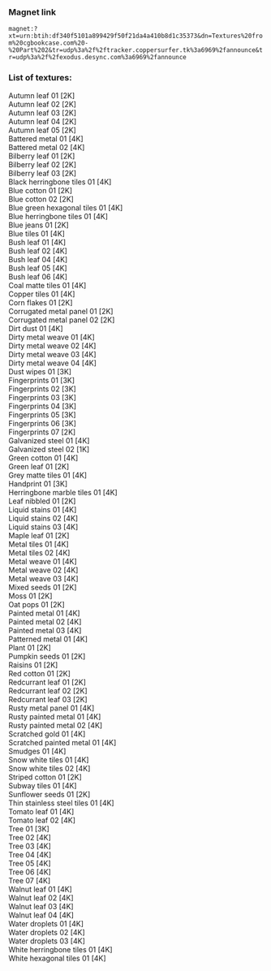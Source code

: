 ### Magnet link
`magnet:?xt=urn:btih:df340f5101a899429f50f21da4a410b8d1c35373&dn=Textures%20from%20cgbookcase.com%20-%20Part%202&tr=udp%3a%2f%2ftracker.coppersurfer.tk%3a6969%2fannounce&tr=udp%3a%2f%2fexodus.desync.com%3a6969%2fannounce`  
  
### List of textures:
  
Autumn leaf 01 [2K]  
Autumn leaf 02 [2K]  
Autumn leaf 03 [2K]  
Autumn leaf 04 [2K]  
Autumn leaf 05 [2K]  
Battered metal 01 [4K]  
Battered metal 02 [4K]  
Bilberry leaf 01 [2K]  
Bilberry leaf 02 [2K]  
Bilberry leaf 03 [2K]  
Black herringbone tiles 01 [4K]  
Blue cotton 01 [2K]  
Blue cotton 02 [2K]  
Blue green hexagonal tiles 01 [4K]  
Blue herringbone tiles 01 [4K]  
Blue jeans 01 [2K]  
Blue tiles 01 [4K]  
Bush leaf 01 [4K]  
Bush leaf 02 [4K]  
Bush leaf 04 [4K]  
Bush leaf 05 [4K]  
Bush leaf 06 [4K]  
Coal matte tiles 01 [4K]  
Copper tiles 01 [4K]  
Corn flakes 01 [2K]  
Corrugated metal panel 01 [2K]  
Corrugated metal panel 02 [2K]  
Dirt dust 01 [4K]  
Dirty metal weave 01 [4K]  
Dirty metal weave 02 [4K]  
Dirty metal weave 03 [4K]  
Dirty metal weave 04 [4K]  
Dust wipes 01 [3K]  
Fingerprints 01 [3K]  
Fingerprints 02 [3K]  
Fingerprints 03 [3K]  
Fingerprints 04 [3K]  
Fingerprints 05 [3K]  
Fingerprints 06 [3K]  
Fingerprints 07 [2K]  
Galvanized steel 01 [4K]  
Galvanized steel 02 [1K]  
Green cotton 01 [4K]  
Green leaf 01 [2K]  
Grey matte tiles 01 [4K]  
Handprint 01 [3K]  
Herringbone marble tiles 01 [4K]  
Leaf nibbled 01 [2K]  
Liquid stains 01 [4K]  
Liquid stains 02 [4K]  
Liquid stains 03 [4K]  
Maple leaf 01 [2K]  
Metal tiles 01 [4K]  
Metal tiles 02 [4K]  
Metal weave 01 [4K]  
Metal weave 02 [4K]  
Metal weave 03 [4K]  
Mixed seeds 01 [2K]  
Moss 01 [2K]  
Oat pops 01 [2K]  
Painted metal 01 [4K]  
Painted metal 02 [4K]  
Painted metal 03 [4K]  
Patterned metal 01 [4K]  
Plant 01 [2K]  
Pumpkin seeds 01 [2K]  
Raisins 01 [2K]  
Red cotton 01 [2K]  
Redcurrant leaf 01 [2K]  
Redcurrant leaf 02 [2K]  
Redcurrant leaf 03 [2K]  
Rusty metal panel 01 [4K]  
Rusty painted metal 01 [4K]  
Rusty painted metal 02 [4K]  
Scratched gold 01 [4K]  
Scratched painted metal 01 [4K]  
Smudges 01 [4K]  
Snow white tiles 01 [4K]  
Snow white tiles 02 [4K]  
Striped cotton 01 [2K]  
Subway tiles 01 [4K]  
Sunflower seeds 01 [2K]  
Thin stainless steel tiles 01 [4K]  
Tomato leaf 01 [4K]  
Tomato leaf 02 [4K]  
Tree 01 [3K]  
Tree 02 [4K]  
Tree 03 [4K]  
Tree 04 [4K]  
Tree 05 [4K]  
Tree 06 [4K]  
Tree 07 [4K]  
Walnut leaf 01 [4K]  
Walnut leaf 02 [4K]  
Walnut leaf 03 [4K]  
Walnut leaf 04 [4K]  
Water droplets 01 [4K]  
Water droplets 02 [4K]  
Water droplets 03 [4K]  
White herringbone tiles 01 [4K]  
White hexagonal tiles 01 [4K]
